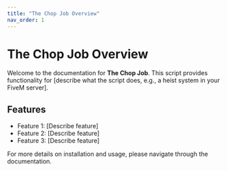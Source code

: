 ```yaml
---
title: "The Chop Job Overview"
nav_order: 1
---
```


# The Chop Job Overview

Welcome to the documentation for **The Chop Job**. This script provides functionality for [describe what the script does, e.g., a heist system in your FiveM server].

## Features
- Feature 1: [Describe feature]
- Feature 2: [Describe feature]
- Feature 3: [Describe feature]

For more details on installation and usage, please navigate through the documentation.

